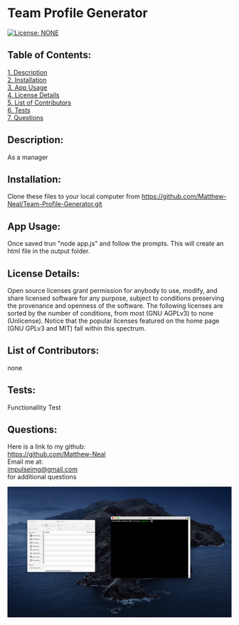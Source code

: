 # Team Profile Generator  
[![License: NONE](https://img.shields.io/badge/License-none-red.svg)](https://choosealicense.com/licenses/)  
 ## Table of Contents:  
[1. Description](#Description)  
[2. Installation](#Installation)  
[3. App Usage](#App-Usage)  
[4. License Details](#License-Details)  
[5. List of Contributors](#List-of-Contributors)  
[6. Tests](#Tests)  
[7. Questions](#Questions)  
## Description:
As a manager
## Installation:
Clone these files to your local computer from https://github.com/Matthew-Neal/Team-Profile-Generator.git
## App Usage:
Once saved trun "node app.js" and follow the prompts. This will create an html file in the output folder.
## License Details:  
 Open source licenses grant permission for anybody to use, modify, and share licensed software for any purpose, subject to conditions preserving the provenance and openness of the software. The following licenses are sorted by the number of conditions, from most (GNU AGPLv3) to none (Unlicense). Notice that the popular licenses featured on the home page (GNU GPLv3 and MIT) fall within this spectrum.   
## List of Contributors:
none
## Tests:
Functionallity Test
## Questions:
 Here is a link to my github:  
https://github.com/Matthew-Neal  
 Email me at:  
impulseimg@gmail.com  
for additional questions

![Team-Profile-Generator](./Assets/TeamProfileGenerator.gif)
